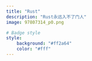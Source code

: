 ```yaml
---
title: "Rust"
description: "Rust永远入不了门人"
image: 97807314_p0.png

# Badge style
style:
    background: "#ff2a64"
    color: "#fff"
---
```



